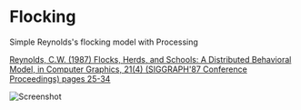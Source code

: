 # Flocking
Simple Reynolds's flocking model with Processing

[Reynolds, C.W. (1987) Flocks, Herds, and Schools: A Distributed Behavioral Model, in Computer Graphics, 21(4) (SIGGRAPH'87 Conference Proceedings) pages 25-34](http://www.cs.toronto.edu/~dt/siggraph97-course/cwr87/)

![Screenshot](https://cloud.githubusercontent.com/assets/12819691/11460304/12d6e1cc-96ea-11e5-9ee1-22d985fa49aa.png)
